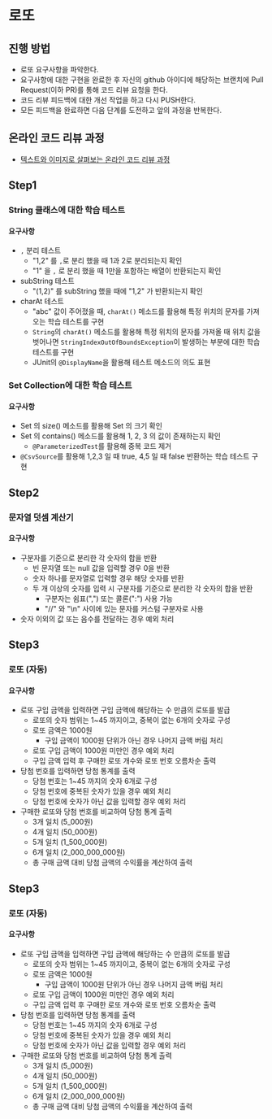 # 로또
## 진행 방법
* 로또 요구사항을 파악한다.
* 요구사항에 대한 구현을 완료한 후 자신의 github 아이디에 해당하는 브랜치에 Pull Request(이하 PR)를 통해 코드 리뷰 요청을 한다.
* 코드 리뷰 피드백에 대한 개선 작업을 하고 다시 PUSH한다.
* 모든 피드백을 완료하면 다음 단계를 도전하고 앞의 과정을 반복한다.

## 온라인 코드 리뷰 과정
* [텍스트와 이미지로 살펴보는 온라인 코드 리뷰 과정](https://github.com/next-step/nextstep-docs/tree/master/codereview)


## Step1
### String 클래스에 대한 학습 테스트
#### 요구사항
- `,` 분리 테스트
  - "1,2" 를 `,`로 분리 했을 때 1과 2로 분리되는지 확인
  - "1" 을 `,` 로 분리 했을 때 1만을 포함하는 배열이 반환되는지 확인
- subString 테스트
  - "(1,2)" 를 subString 했을 때에 "1,2" 가 반환되는지 확인
- charAt 테스트
  - "abc" 값이 주어졌을 때, `charAt()` 메소드를 활용해 특정 위치의 문자를 가져오는 학습 테스트를 구현
  - `String`의 `charAt()` 메소드를 활용해 특정 위치의 문자를 가져올 때 위치 값을 벗어나면 `StringIndexOutOfBoundsException`이 발생하는 부분에 대한 학습 테스트를 구현
  - JUnit의 `@DisplayName`을 활용해 테스트 메소드의 의도 표현

### Set Collection에 대한 학습 테스트
#### 요구사항
- Set 의 size() 메소드를 활용해 Set 의 크기 확인
- Set 의 contains() 메소드를 활용해 1, 2, 3 의 값이 존재하는지 확인
  - `@ParameterizedTest`를 활용해 중복 코드 제거
- `@CsvSource`를 활용해 1,2,3 일 때 true, 4,5 일 때 false 반환하는 학습 테스트 구현

## Step2
### 문자열 덧셈 계산기
#### 요구사항
- 구분자를 기준으로 분리한 각 숫자의 합을 반환
  - 빈 문자열 또는 null 값을 입력할 경우 0을 반환
  - 숫자 하나를 문자열로 입력할 경우 해당 숫자를 반환
  - 두 개 이상의 숫자를 입력 시 구분자를 기준으로 분리한 각 숫자의 합을 반환
    - 구분자는 쉼표(",") 또는 콜론(":") 사용 가능
    - "//" 와 "\n" 사이에 있는 문자를 커스텀 구분자로 사용 
- 숫자 이외의 값 또는 음수를 전달하는 경우 예외 처리

## Step3
### 로또 (자동)
#### 요구사항
- 로또 구입 금액을 입력하면 구입 금액에 해당하는 수 만큼의 로또를 발급
  - 로또의 숫자 범위는 1~45 까지이고, 중복이 없는 6개의 숫자로 구성
  - 로또 금액은 1000원
    - 구입 금액이 1000원 단위가 아닌 경우 나머지 금액 버림 처리
  - 로또 구입 금액이 1000원 미만인 경우 예외 처리
  - 구입 금액 입력 후 구매한 로또 개수와 로또 번호 오름차순 출력
- 당첨 번호를 입력하면 당첨 통계를 출력
  - 당첨 번호는 1~45 까지의 숫자 6개로 구성
  - 당첨 번호에 중복된 숫자가 있을 경우 예외 처리
  - 당첨 번호에 숫자가 아닌 값을 입력할 경우 예외 처리
- 구매한 로또와 당첨 번호를 비교하여 당첨 통계 출력
  - 3개 일치 (5_000원) 
  - 4개 일치 (50_000원) 
  - 5개 일치 (1_500_000원) 
  - 6개 일치 (2_000_000_000원)
  - 총 구매 금액 대비 당첨 금액의 수익률을 계산하여 출력

## Step3
### 로또 (자동)
#### 요구사항
- 로또 구입 금액을 입력하면 구입 금액에 해당하는 수 만큼의 로또를 발급
  - 로또의 숫자 범위는 1~45 까지이고, 중복이 없는 6개의 숫자로 구성
  - 로또 금액은 1000원
    - 구입 금액이 1000원 단위가 아닌 경우 나머지 금액 버림 처리
  - 로또 구입 금액이 1000원 미만인 경우 예외 처리
  - 구입 금액 입력 후 구매한 로또 개수와 로또 번호 오름차순 출력
- 당첨 번호를 입력하면 당첨 통계를 출력
  - 당첨 번호는 1~45 까지의 숫자 6개로 구성
  - 당첨 번호에 중복된 숫자가 있을 경우 예외 처리
  - 당첨 번호에 숫자가 아닌 값을 입력할 경우 예외 처리
- 구매한 로또와 당첨 번호를 비교하여 당첨 통계 출력
  - 3개 일치 (5_000원) 
  - 4개 일치 (50_000원) 
  - 5개 일치 (1_500_000원) 
  - 6개 일치 (2_000_000_000원)
  - 총 구매 금액 대비 당첨 금액의 수익률을 계산하여 출력

